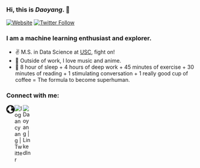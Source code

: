 ### Hi, this is *Daoyang*. 👋 

[![Website](https://img.shields.io/website?label=daoyang_website&style=for-the-badge&url=https%3A%2F%2Fdaoyangl.github.io)](https://daoyangl.github.io/)
[![Twitter Follow](https://img.shields.io/twitter/follow/daoyang?color=1DA1F2&logo=twitter&style=for-the-badge)](https://twitter.com/intent/follow?original_referer=https%3A%2F%2Fgithub.com%2FDaoyangLi&screen_name=DaoyangLi)

### I am a machine learning enthusiast and explorer.

- ✌️ M.S. in Data Science at [USC](https://www.usc.edu/), fight on!
- 🎻 Outside of work, I love music and anime.
- 🌱 8 hour of sleep + 4 hours of deep work + 45 minutes of exercise + 30 minutes of reading + 1 stimulating conversation + 1 really good cup of coffee = The formula to become superhuman.


### Connect with me:
[<img align="left" alt="daoyangl.github.io" width="22px" src="https://raw.githubusercontent.com/iconic/open-iconic/master/svg/globe.svg" />](https://daoyangl.github.io)
[<img align="left" alt="logancyang | Twitter" width="22px" src="https://cdn.jsdelivr.net/npm/simple-icons@v3/icons/twitter.svg" />](https://twitter.com/DaoyangLi)
[<img align="left" alt="Daoyang | LinkedIn" width="22px" src="https://cdn.jsdelivr.net/npm/simple-icons@v3/icons/linkedin.svg" />](https://www.linkedin.com/in/daoyang-li-a60780259/)

<!--
**daoyangl/daoyangl** is a ✨ _special_ ✨ repository because its `README.md` (this file) appears on your GitHub profile.

Here are some ideas to get you started:

- 🔭 I’m currently working on ...
- 🌱 I’m currently learning ...
- 👯 I’m looking to collaborate on ...
- 🤔 I’m looking for help with ...
- 💬 Ask me about ...
- 📫 How to reach me: ...
- 😄 Pronouns: ...
- ⚡ Fun fact: ...
-->
